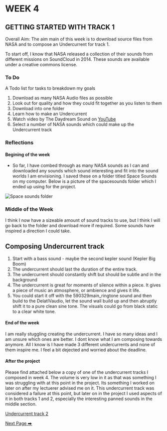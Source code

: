 # WEEK 4 
## GETTING STARTED WITH TRACK 1

Overall Aim: The aim main of this week is to download source files from NASA and to compose an Undercurrent for track 1. 

To start off, I know that NASA released a collection of their sounds from different missions on SoundCloud in 2014. These sounds are available under a creative commons license.

### To Do 
 A Todo list for tasks to breakdown my goals 

1. Download as many NASA Audio files as possible
2. Look out for quality and how they could fit together as you listen to them
3. Download into one folder
4. Learn how to make an Undercurrent 
5. Watch video by The Daydream Sound on [YouTube](https://www.youtube.com/watch?v=00Vz7ybWp_c&t=3s&ab_channel=TheDaydreamSound)
6. Select a number of NASA sounds which could make up the Undercurrent track

### Reflections

#### Begining of the week 

- So far, I have combed through as many NASA sounds as I can and downloaded any sounds which sound interesting and fit into the sound worlds I am envisioning. I saved these on a folder titled Space Sounds on my computer. Below is a picture of the spacesounds folder which I ended up using for the project.

![Space sounds folder](https://github.com/2504822K/mysonicartsdocumentation.io/assets/145678268/a3bb5765-7e69-48d8-a385-62074665e8e4)

### Middle of the Week 

I think I now have a sizeable amount of sound tracks to use, but I think I will go back to the folder and download more if required. Some sounds have inspired a direction I could take. 

## Composing Undercurrent track 
1. Start with a bass sound - maybe the second kepler sound (Kepler Big Boom)
2.  The undercurrent should last the duration of the entire track. 
3. The undercurrent should constantly shift but should be subtle and in the background
4. The undercurrent is great for moments of silence within a piece. It gives a piece of music an atmosphere, or ambience and gives it life.
5. You could start it off with the 590329main_ringtone sound and then build to the DelatIVaudio, let the sound wall build up and then abruptly shift it to a pure clean sine tone. The visuals could go from black static to a clear white tone.

#### End of the week 

I am really stuggling creating the undercurrent. I have so many ideas and I am unsure which ones are better. I dont know what I am composing towards anymore. All I know is I have made 3 different undercurrents and none of them inspire me. I feel a bit dejected and worried about the deadline. 

#### After the project 
Please find attached below a copy of one of the undercurrent tracks I composed in week 4. The volume is very low in it as that was something I was struggling with at this point in the project. Its something I worked on later on after my lectuerer advised me on it. This undercurrent track was considered a failure at this point, but later on in the project I used aspects of it in both tracks 1 and 2, especially the interesting panned sounds in the middle section. 

[Undercurrent track 2](https://soundcloud.com/2504822k/undercurrent-track-2?si=958fa7981d38403f905e83efc0576793&utm_source=clipboard&utm_medium=text&utm_campaign=social_sharing
)

  [Next Page ⮕](https://2504822k.github.io/mysonicartsdocumentation.io/Week5.html) 
